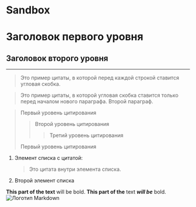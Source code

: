 # Sandbox
#  Заголовок первого уровня
##  Заголовок второго уровня
----------------------------
>Это пример цитаты,
>в которой перед каждой строкой
>ставится угловая скобка.

>Это пример цитаты,
в которой угловая скобка
ставится только перед началом нового параграфа.
>Второй параграф.

> Первый уровень цитирования
>> Второй уровень цитирования
>>> Третий уровень цитирования
>
> Первый уровень цитирования

1. Элемент списка с цитатой:

    > Это цитата
    > внутри элемента списка.

 2. Второй элемент списка


**This part of the text** will be bold.
**This part of the** text ***will be*** bold.
![Логотип Markdown](https://markdown.net.br/assets/img/basic-syntax/markdown-logo-small.png)

